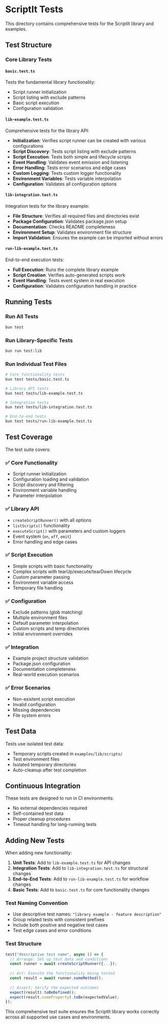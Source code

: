 # ScriptIt Tests

This directory contains comprehensive tests for the ScriptIt library and examples.

## Test Structure

### Core Library Tests

#### `basic.test.ts`
Tests the fundamental library functionality:
- Script runner initialization
- Script listing with exclude patterns
- Basic script execution
- Configuration validation

#### `lib-example.test.ts`
Comprehensive tests for the library API:
- **Initialization**: Verifies script runner can be created with various configurations
- **Script Discovery**: Tests script listing with exclude patterns
- **Script Execution**: Tests both simple and lifecycle scripts
- **Event Handling**: Validates event emission and listening
- **Error Handling**: Tests error scenarios and edge cases
- **Custom Logging**: Tests custom logger functionality
- **Environment Variables**: Tests variable interpolation
- **Configuration**: Validates all configuration options

#### `lib-integration.test.ts`
Integration tests for the library example:
- **File Structure**: Verifies all required files and directories exist
- **Package Configuration**: Validates package.json setup
- **Documentation**: Checks README completeness
- **Environment Setup**: Validates environment file structure
- **Import Validation**: Ensures the example can be imported without errors

#### `run-lib-example.test.ts`
End-to-end execution tests:
- **Full Execution**: Runs the complete library example
- **Script Creation**: Verifies auto-generated scripts work
- **Event Handling**: Tests event system in real execution
- **Configuration**: Validates configuration handling in practice

## Running Tests

### Run All Tests
```bash
bun test
```

### Run Library-Specific Tests
```bash
bun run test:lib
```

### Run Individual Test Files
```bash
# Core functionality tests
bun test tests/basic.test.ts

# Library API tests
bun test tests/lib-example.test.ts

# Integration tests
bun test tests/lib-integration.test.ts

# End-to-end tests
bun test tests/run-lib-example.test.ts
```

## Test Coverage

The test suite covers:

### ✅ **Core Functionality**
- Script runner initialization
- Configuration loading and validation
- Script discovery and filtering
- Environment variable handling
- Parameter interpolation

### ✅ **Library API**
- `createScriptRunner()` with all options
- `listScripts()` functionality
- `executeScript()` with parameters and custom loggers
- Event system (`on`, `off`, `emit`)
- Error handling and edge cases

### ✅ **Script Execution**
- Simple scripts with basic functionality
- Complex scripts with tearUp/execute/tearDown lifecycle
- Custom parameter passing
- Environment variable access
- Temporary file handling

### ✅ **Configuration**
- Exclude patterns (glob matching)
- Multiple environment files
- Default parameter interpolation
- Custom scripts and temp directories
- Initial environment overrides

### ✅ **Integration**
- Example project structure validation
- Package.json configuration
- Documentation completeness
- Real-world execution scenarios

### ✅ **Error Scenarios**
- Non-existent script execution
- Invalid configuration
- Missing dependencies
- File system errors

## Test Data

Tests use isolated test data:
- Temporary scripts created in `examples/lib/scripts/`
- Test environment files
- Isolated temporary directories
- Auto-cleanup after test completion

## Continuous Integration

These tests are designed to run in CI environments:
- No external dependencies required
- Self-contained test data
- Proper cleanup procedures
- Timeout handling for long-running tests

## Adding New Tests

When adding new functionality:

1. **Unit Tests**: Add to `lib-example.test.ts` for API changes
2. **Integration Tests**: Add to `lib-integration.test.ts` for structural changes
3. **End-to-End Tests**: Add to `run-lib-example.test.ts` for workflow changes
4. **Basic Tests**: Add to `basic.test.ts` for core functionality changes

### Test Naming Convention
- Use descriptive test names: `"library example - feature description"`
- Group related tests with consistent prefixes
- Include both positive and negative test cases
- Test edge cases and error conditions

### Test Structure
```typescript
test("descriptive test name", async () => {
  // Arrange: Set up test data and conditions
  const runner = await createScriptRunner({...});
  
  // Act: Execute the functionality being tested
  const result = await runner.someMethod();
  
  // Assert: Verify the expected outcomes
  expect(result).toBeDefined();
  expect(result.someProperty).toBe(expectedValue);
});
```

This comprehensive test suite ensures the ScriptIt library works correctly across all supported use cases and environments. 